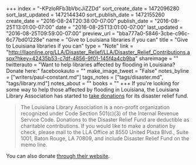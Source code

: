 +++
index = "-KPzloRFb3bVbcJiZZDd"
sort_create_date = 1472096280
sort_last_updated = 1472144340
sort_publish_date = 1472155260
create_date = "2016-08-24T20:38:00-07:00"
publish_date = "2016-08-25T13:01:00-07:00"
date = "2016-08-25T13:01:00-07:00"
last_updated = "2016-08-25T09:59:00-07:00"
preview_url = "bba777a0-5846-3cbe-c96c-6c77bd01228e"
name = "Give to Louisiana libraries if you can"
title = "Give to Louisiana libraries if you can"
type = "Note"
link = "http://llaonline.org/LLA/Disaster_Relief/LLA/Disaster_Relief_Contributions.aspx?hkey=42435b53-c7df-4856-9f01-145f4a4cb9ba"
shareimage = ""
twitterauto = "Want to help libraries affected by flooding in Louisiana? Donate here:"
facebookauto = ""
make_image_tweet = "False"
notes_byline = ["writers/paul-constant.md"]
tags_notes = ["tags/disaster.md", "tags/library.md"]
notes_about = ""
books = ""
+++
If you're looking for some way to help those affected by flooding in Louisiana, the Louisiana Library Association has started to [take donations](http://llaonline.org/LLA/Disaster_Relief/LLA/Disaster_Relief_Contributions.aspx?hkey=42435b53-c7df-4856-9f01-145f4a4cb9ba) for its disaster relief fund. 

<blockquote>The Louisiana Library Association is a non-profit organization recognized under Code Section 501(c)(3) of the Internal Revenue Service Code. Donations to the Disaster Relief Fund are deductible as charitable contributions. If you would like to make a donation by check, please mail to the LLA Office at 8550 United Plaza Blvd., Suite 1001, Baton Rouge, LA 70809, and include Disaster Relief Fund on the memo line.</blockquote>

You can also donate [through their website](http://llaonline.org/LLA/Disaster_Relief/LLA/Disaster_Relief_Contributions.aspx?hkey=42435b53-c7df-4856-9f01-145f4a4cb9ba).